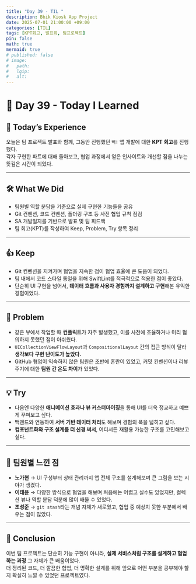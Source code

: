 ```yaml
---
title: "Day 39 - TIL "
description: Bbik Kiosk App Project
date: 2025-07-01 21:00:00 +09:00
categories: [TIL]
tags: [KPT회고, 발표회, 팀프로젝트]
pin: false
math: true
mermaid: true
# published: false
# image:
#   path:
#   lqip: 
#   alt: 
---
```

 
# 📘 Day 39 - Today I Learned

## 🎤 Today’s Experience

오늘은 팀 프로젝트 발표와 함께, 그동안 진행했던 `삑!` 앱 개발에 대한 **KPT 회고**를 진행했다.  
각자 구현한 파트에 대해 돌아보고, 협업 과정에서 얻은 인사이트와 개선할 점을 나누는 뜻깊은 시간이 되었다.

---

## 🛠️ What We Did

- 팀원별 역할 분담을 기준으로 실제 구현한 기능들을 공유
- Git 컨벤션, 코드 컨벤션, 폴더링 구조 등 사전 협업 규칙 점검
- SA 개발일지를 기반으로 발표 및 팀 피드백
- 팀 회고(KPT)를 작성하여 Keep, Problem, Try 항목 정리

---

## 👍 Keep

- Git 컨벤션을 지켜가며 협업을 지속한 점이 협업 효율에 큰 도움이 되었다.
- 팀 내에서 코드 스타일 통일을 위해 SwiftLint를 적극적으로 적용한 점이 좋았다.
- 단순히 UI 구현을 넘어서, **데이터 흐름과 사용자 경험까지 설계하고 구현**해본 유익한 경험이었다.

---

## 🐞 Problem

- 같은 뷰에서 작업할 때 **컨플릭트**가 자주 발생했고, 이를 사전에 조율하거나 미리 협의하지 못했던 점이 아쉬웠다.
- `UICollectionViewFlowLayout`과 `CompositionalLayout` 간의 접근 방식이 달라 **생각보다 구현 난이도가 높았다.**
- GitHub 협업이 익숙하지 않은 팀원은 초반에 혼란이 있었고, 커밋 컨벤션이나 리뷰 주기에 대한 **팀원 간 온도 차이**가 있었다.

---

## 💡 Try

- 다음엔 다양한 **애니메이션 효과나 뷰 커스터마이징**을 통해 UI를 더욱 정교하고 예쁘게 꾸며보고 싶다.
- 백엔드와 연동하여 **서버 기반 데이터 처리**도 해보며 경험의 폭을 넓히고 싶다.
- **컴포넌트화와 구조 설계를 더 신경 써서**, 어디서든 재활용 가능한 구조를 고민해보고 싶다.

---

## 💬 팀원별 느낀 점

- **노가현** → UI 구성부터 상태 관리까지 앱 전체 구조를 설계해보며 큰 그림을 보는 시야가 생겼다.  
- **이태윤** → 다양한 방식으로 협업을 해보며 처음에는 어렵고 실수도 있었지만, 컬렉션 뷰나 역할 분담 덕분에 많이 배울 수 있었다.  
- **조성준** → `git stash`라는 개념 자체가 새로웠고, 협업 중 예상치 못한 부분에서 배우는 점이 많았다.

---

## 🏁 Conclusion

이번 팀 프로젝트는 단순히 기능 구현이 아니라, **실제 서비스처럼 구조를 설계하고 협업하는 과정** 그 자체가 큰 배움이었다.  
더 정리된 코드, 더 깔끔한 협업, 더 명확한 설계를 위해 앞으로 어떤 부분을 공부해야 할지 확실히 느낄 수 있었던 프로젝트였다.
